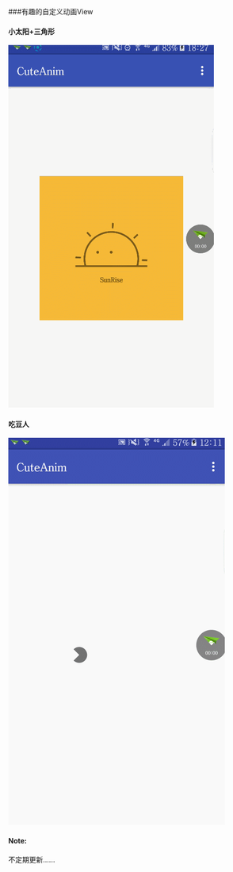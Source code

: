 ###有趣的自定义动画View

#### 小太阳+三角形
![](/pic/demo.gif) 

#### 吃豆人
![](/pic/pacman.gif) 

#### Note:
不定期更新......
